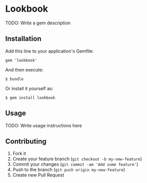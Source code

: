 # Lookbook

TODO: Write a gem description

## Installation

Add this line to your application's Gemfile:

    gem 'lookbook'

And then execute:

    $ bundle

Or install it yourself as:

    $ gem install lookbook

## Usage

TODO: Write usage instructions here

## Contributing

1. Fork it
2. Create your feature branch (`git checkout -b my-new-feature`)
3. Commit your changes (`git commit -am 'Add some feature'`)
4. Push to the branch (`git push origin my-new-feature`)
5. Create new Pull Request
